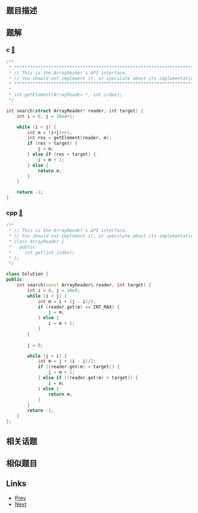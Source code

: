 
# [](https://leetcode-cn.com/problems/search-in-a-sorted-array-of-unknown-size)

## 题目描述



## 题解

### c [🔗](search-in-a-sorted-array-of-unknown-size.c) 
```c
/**
 * *********************************************************************
 * // This is the ArrayReader's API interface.
 * // You should not implement it, or speculate about its implementation
 * *********************************************************************
 *
 * int getElement(ArrayReader *, int index);
 */

int search(struct ArrayReader* reader, int target) {
    int i = 0, j = 10e4+1;

    while (i < j) {
        int m = (i+j)>>1;
        int res = getElement(reader, m);
        if (res > target) {
            j = m;
        } else if (res < target) {
            i = m + 1;
        } else {
            return m;
        }
    }

    return -1;    
}
```
### cpp [🔗](search-in-a-sorted-array-of-unknown-size.cpp) 
```cpp
/**
 * // This is the ArrayReader's API interface.
 * // You should not implement it, or speculate about its implementation
 * class ArrayReader {
 *   public:
 *     int get(int index);
 * };
 */

class Solution {
public:
    int search(const ArrayReader& reader, int target) {
        int i = 0, j = 10e4;
        while (i < j) {
            int m = i + (j - i)/2;
            if (reader.get(m) == INT_MAX) {
                j = m;
            } else {
                i = m + 1;
            }
        }
        
        j = 0;

        while (j < i) {
            int m = j + (i - i)/2;
            if ((reader.get(m) < target)) {
                j = m + 1;
            } else if ((reader.get(m) > target)) {
                i = m;
            } else {
                return m;
            }
        }
        return -1;
    }
};
```


## 相关话题



## 相似题目



## Links

- [Prev](../search-in-a-binary-search-tree/README.md) 
- [Next](../kth-largest-element-in-a-stream/README.md) 

